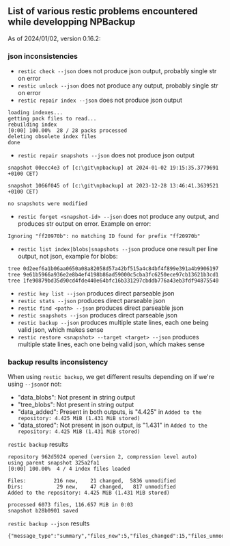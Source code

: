## List of various restic problems encountered while developping NPBackup

As of 2024/01/02, version 0.16.2:

### json inconsistencies

- `restic check --json` does not produce json output, probably single str on error
- `restic unlock --json` does not produce any output, probably single str on error
- `restic repair index --json` does not produce json output
```
loading indexes...
getting pack files to read...
rebuilding index
[0:00] 100.00%  28 / 28 packs processed
deleting obsolete index files
done
```
- `restic repair snapshots --json` does not produce json output
```
snapshot 00ecc4e3 of [c:\git\npbackup] at 2024-01-02 19:15:35.3779691 +0100 CET)

snapshot 1066f045 of [c:\git\npbackup] at 2023-12-28 13:46:41.3639521 +0100 CET)

no snapshots were modified
```
- `restic forget <snapshot-id> --json` does not produce any output, and produces str output on error. Example on error:
```
Ignoring "ff20970b": no matching ID found for prefix "ff20970b"
```
- `restic list index|blobs|snapshots --json` produce one result per line output, not json, example for blobs:
```
tree 0d2eef6a1b06aa0650a08a82058d57a42bf515a4c84bf4f899e391a4b9906197
tree 9e61b5966a936e2e8b4ef4198b86ad59000c5cba3fc6250ece97cb13621b3cd1
tree 1fe90879bd35d90cd4fde440e64bfc16b331297cbddb776a43eb3fdf94875540
```

- `restic key list --json` produces direct parseable json
- `restic stats --json` produces direct parseable json
- `restic find <path> --json` produces direct parseable json
- `restic snapshots --json` produces direct parseable json
- `restic backup --json` produces multiple state lines, each one being valid json, which makes sense
- `restic restore <snapshot> --target <target> --json` produces multiple state lines, each one being valid json, which makes sense

### backup results inconsistency

When using `restic backup`, we get different results depending on if we're using `--json`or not:

- "data_blobs": Not present in string output
- "tree_blobs": Not present in string output
- "data_added": Present in both outputs, is "4.425" in `Added to the repository: 4.425 MiB (1.431 MiB stored)`
- "data_stored":  Not present in json output, is "1.431" in `Added to the repository: 4.425 MiB (1.431 MiB stored)`

`restic backup` results
```
repository 962d5924 opened (version 2, compression level auto)
using parent snapshot 325a2fa1
[0:00] 100.00%  4 / 4 index files loaded

Files:         216 new,    21 changed,  5836 unmodified
Dirs:           29 new,    47 changed,   817 unmodified
Added to the repository: 4.425 MiB (1.431 MiB stored)

processed 6073 files, 116.657 MiB in 0:03
snapshot b28b0901 saved
```

`restic backup --json` results
```
{"message_type":"summary","files_new":5,"files_changed":15,"files_unmodified":6058,"dirs_new":0,"dirs_changed":27,"dirs_unmodified":866,"data_blobs":17,"tree_blobs":28,"data_added":281097,"total_files_processed":6078,"total_bytes_processed":122342158,"total_duration":1.2836983,"snapshot_id":"360333437921660a5228a9c1b65a2d97381f0bc135499c6e851acb0ab84b0b0a"}
```